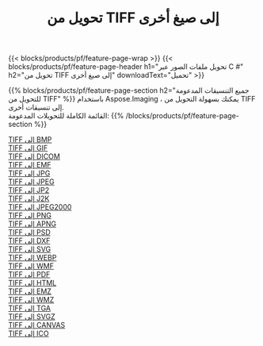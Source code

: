 ﻿---
title: تحويل من TIFF إلى صيغ أخرى 
weight: 3920
url: /ar/net/conversion/from/tiff 
lang: ar
langdirlevel: 2
locales: zh-hans,ja,it,ru,de,es,fr,nl,id,lt,pl,pt,vi,tr,ko,zh-hant,ar,hi,th,sv,cs,uk,he
description: باستخدام Aspose.Imaging ، يمكنك بسهولة التحويل من TIFF إلى تنسيقات أخرى
---

{{< blocks/products/pf/feature-page-wrap >}}
{{< blocks/products/pf/feature-page-header h1="تحويل ملفات الصور عبر C #" h2="تحويل من TIFF إلى صيغ أخرى" downloadText="تحميل" >}}


{{% blocks/products/pf/feature-page-section  h2="جميع التنسيقات المدعومة للتحويل من TIFF" %}}
باستخدام Aspose.Imaging ، يمكنك بسهولة التحويل من TIFF إلى تنسيقات أخرى.
<br/>
القائمة الكاملة للتحويلات المدعومة:
{{% /blocks/products/pf/feature-page-section %}}
<div class="container-fluid productfamilypage bg-gray">
    <div class="convertypes bg-gray agp-content section">
        <div class="container">
		<div class="row other-converters">
		    <div class='col-md-2 other-converter remove-lp remove-rp'><a href="/imaging/ar/net/conversion/tiff-to-bmp" >TIFF إلى BMP</a></div><div class='col-md-2 other-converter remove-lp remove-rp'><a href="/imaging/ar/net/conversion/tiff-to-gif" >TIFF إلى GIF</a></div><div class='col-md-2 other-converter remove-lp remove-rp'><a href="/imaging/ar/net/conversion/tiff-to-dicom" >TIFF إلى DICOM</a></div><div class='col-md-2 other-converter remove-lp remove-rp'><a href="/imaging/ar/net/conversion/tiff-to-emf" >TIFF إلى EMF</a></div><div class='col-md-2 other-converter remove-lp remove-rp'><a href="/imaging/ar/net/conversion/tiff-to-jpg" >TIFF إلى JPG</a></div><div class='col-md-2 other-converter remove-lp remove-rp'><a href="/imaging/ar/net/conversion/tiff-to-jpeg" >TIFF إلى JPEG</a></div><div class='col-md-2 other-converter remove-lp remove-rp'><a href="/imaging/ar/net/conversion/tiff-to-jp2" >TIFF إلى JP2</a></div><div class='col-md-2 other-converter remove-lp remove-rp'><a href="/imaging/ar/net/conversion/tiff-to-j2k" >TIFF إلى J2K</a></div><div class='col-md-2 other-converter remove-lp remove-rp'><a href="/imaging/ar/net/conversion/tiff-to-jpeg2000" >TIFF إلى JPEG2000</a></div><div class='col-md-2 other-converter remove-lp remove-rp'><a href="/imaging/ar/net/conversion/tiff-to-png" >TIFF إلى PNG</a></div><div class='col-md-2 other-converter remove-lp remove-rp'><a href="/imaging/ar/net/conversion/tiff-to-apng" >TIFF إلى APNG</a></div><div class='col-md-2 other-converter remove-lp remove-rp'><a href="/imaging/ar/net/conversion/tiff-to-psd" >TIFF إلى PSD</a></div><div class='col-md-2 other-converter remove-lp remove-rp'><a href="/imaging/ar/net/conversion/tiff-to-dxf" >TIFF إلى DXF</a></div><div class='col-md-2 other-converter remove-lp remove-rp'><a href="/imaging/ar/net/conversion/tiff-to-svg" >TIFF إلى SVG</a></div><div class='col-md-2 other-converter remove-lp remove-rp'><a href="/imaging/ar/net/conversion/tiff-to-webp" >TIFF إلى WEBP</a></div><div class='col-md-2 other-converter remove-lp remove-rp'><a href="/imaging/ar/net/conversion/tiff-to-wmf" >TIFF إلى WMF</a></div><div class='col-md-2 other-converter remove-lp remove-rp'><a href="/imaging/ar/net/conversion/tiff-to-pdf" >TIFF إلى PDF</a></div><div class='col-md-2 other-converter remove-lp remove-rp'><a href="/imaging/ar/net/conversion/tiff-to-html" >TIFF إلى HTML</a></div><div class='col-md-2 other-converter remove-lp remove-rp'><a href="/imaging/ar/net/conversion/tiff-to-emz" >TIFF إلى EMZ</a></div><div class='col-md-2 other-converter remove-lp remove-rp'><a href="/imaging/ar/net/conversion/tiff-to-wmz" >TIFF إلى WMZ</a></div><div class='col-md-2 other-converter remove-lp remove-rp'><a href="/imaging/ar/net/conversion/tiff-to-tga" >TIFF إلى TGA</a></div><div class='col-md-2 other-converter remove-lp remove-rp'><a href="/imaging/ar/net/conversion/tiff-to-svgz" >TIFF إلى SVGZ</a></div><div class='col-md-2 other-converter remove-lp remove-rp'><a href="/imaging/ar/net/conversion/tiff-to-canvas" >TIFF إلى CANVAS</a></div><div class='col-md-2 other-converter remove-lp remove-rp'><a href="/imaging/ar/net/conversion/tiff-to-ico" >TIFF إلى ICO</a></div>
                </div>
        </div>
    </div>
</div>
<br/>

